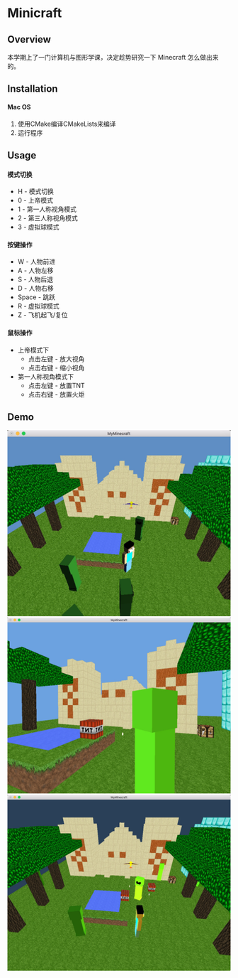 # Minicraft

## Overview
本学期上了一门计算机与图形学课，决定趁势研究一下 Minecraft 怎么做出来的。

## Installation

#### Mac OS
1. 使用CMake编译CMakeLists来编译
2. 运行程序

## Usage

#### 模式切换
* H - 模式切换
* 0 - 上帝模式
* 1 - 第一人称视角模式
* 2 - 第三人称视角模式
* 3 - 虚拟球模式

#### 按键操作
* W - 人物前进
* A - 人物左移
* S - 人物后退
* D - 人物右移
* Space - 跳跃
* R - 虚拟球模式  
* Z - 飞机起飞/复位

#### 鼠标操作
* 上帝模式下
  * 点击左键 - 放大视角
  * 点击右键 - 缩小视角  
* 第一人称视角模式下
  * 点击左键 - 放置TNT
  * 点击右键 - 放置火炬

## Demo
![](demo/demo1.jpg)
![](demo/demo2.jpg)
![](demo/demo3.jpg)
